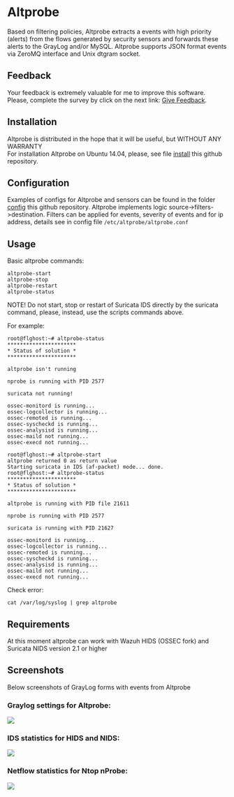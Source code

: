 # Altprobe
Based on filtering policies, Altprobe extracts a events with high priority (alerts) from the flows generated by security sensors and forwards these alerts to the GrayLog and/or MySQL. Altprobe supports JSON format events via ZeroMQ interface and Unix dtgram socket.

## Feedback
Your feedback is extremely valuable for me to improve this software. Please, complete the survey by click on the next link:          [Give Feedback](https://www.surveymonkey.com/r/HNVJFPR).

## Installation
Altprobe is distributed in the hope that it will be useful, but WITHOUT ANY WARRANTY
<br/>For installation Altprobe on Ubuntu 14.04, please, see file [install](install.md) this github repository.

## Configuration
Examples of configs for Altprobe and sensors can be found in the folder [config](config) this github repository.
Altprobe implements logic  source->filters->destination. Filters can be applied for events, severity of events and for ip address, details see in config file ``/etc/altprobe/altprobe.conf``</br> 

## Usage
Basic altprobe commands:
```
altprobe-start
altprobe-stop
altprobe-restart
altprobe-status
```
NOTE! Do not start, stop or restart of Suricata IDS directly by the suricata command, please, instead, use the scripts commands above.

For example:
```
root@flghost:~# altprobe-status
**********************
* Status of solution *
**********************

altprobe isn't running

nprobe is running with PID 2577

suricata not running!

ossec-monitord is running...
ossec-logcollector is running...
ossec-remoted is running...
ossec-syscheckd is running...
ossec-analysisd is running...
ossec-maild not running...
ossec-execd not running...

root@flghost:~# altprobe-start
altprobe returned 0 as return value
Starting suricata in IDS (af-packet) mode... done.
root@flghost:~# altprobe-status
**********************
* Status of solution *
**********************

altprobe is running with PID file 21611

nprobe is running with PID 2577

suricata is running with PID 21627

ossec-monitord is running...
ossec-logcollector is running...
ossec-remoted is running...
ossec-syscheckd is running...
ossec-analysisd is running...
ossec-maild not running...
ossec-execd not running...
```
  
Check error:
```
cat /var/log/syslog | grep altprobe
```
## Requirements
At this moment altprobe can work with Wazuh HIDS (OSSEC fork) and Suricata NIDS version 2.1 or higher

## Screenshots
Below screenshots of GrayLog forms with events from Altprobe

### Graylog settings for Altprobe:
![](https://github.com/olegzhr/altprobe/blob/master/img/graylog_inputs.jpg)

### IDS statistics for HIDS and NIDS:
![](https://github.com/olegzhr/altprobe/blob/master/img/netflow.jpg)

### Netflow statistics for Ntop nProbe:
![](https://github.com/olegzhr/altprobe/blob/master/img/ids.jpg)


